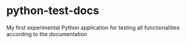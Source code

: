 # python-test-docs
My first experimental Python application for testing all functionalities according to the documentation
